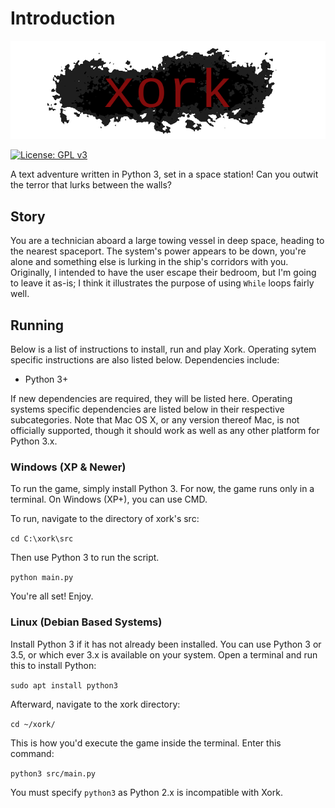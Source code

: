 # Introduction

![Banner](https://github.com/mknepper/xork/blob/master/logo.png)

[![License: GPL v3](https://img.shields.io/badge/License-GPL%20v3-blue.svg?style=flat-square)](https://www.gnu.org/licenses/agpl-3.0)

A text adventure written in Python 3, set in a space station! Can you outwit the terror that lurks between the walls?

## Story

You are a technician aboard a large towing vessel in deep space, heading to the nearest spaceport. The system's power appears to be down, you're alone and something else is lurking in the ship's corridors with you. Originally, I intended to have the user escape their bedroom, but I'm going to leave it as-is; I think it illustrates the purpose of using `While` loops fairly well.

## Running

Below is a list of instructions to install, run and play Xork. Operating sytem specific instructions are also listed below. Dependencies include:

- Python 3+

If new dependencies are required, they will be listed here. Operating systems specific dependencies are listed below in their respective subcategories. Note that Mac OS X, or any version thereof Mac, is not officially supported, though it should work as well as any other platform for Python 3.x.

### Windows (XP & Newer)

To run the game, simply install Python 3. For now, the game runs only in a terminal. On Windows (XP+), you can use CMD.

To run, navigate to the directory of xork's src:

`cd C:\xork\src`

Then use Python 3 to run the script.

`python main.py`

You're all set! Enjoy.

### Linux (Debian Based Systems)

Install Python 3 if it has not already been installed. You can use Python 3 or 3.5, or which ever 3.x is available on your system. Open a terminal and run this to install Python:

`sudo apt install python3`

Afterward, navigate to the xork directory:

`cd ~/xork/`

This is how you'd execute the game inside the terminal. Enter this command:

`python3 src/main.py`

You must specify `python3` as Python 2.x is incompatible with Xork.
